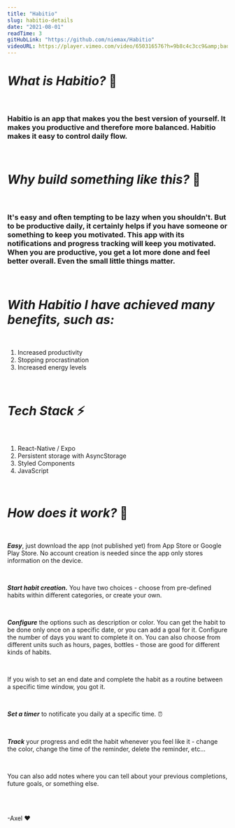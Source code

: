 ```yaml
---
title: "Habitio"
slug: habitio-details
date: "2021-08-01"
readTime: 3
gitHubLink: "https://github.com/niemax/Habitio"
videoURL: https://player.vimeo.com/video/650316576?h=9b8c4c3cc9&amp;badge=0&amp;autopause=0&amp;player_id=0&amp;app_id=58479
---
```


# **_What is Habitio?_** 📱

<br>

### Habitio is an app that makes you the best version of yourself. It makes you productive and therefore more balanced. Habitio makes it easy to control daily flow.

<br>

# **_Why build something like this?_** 👷

<br>

### It's easy and often tempting to be lazy when you shouldn't. But to be productive daily, it certainly helps if you have someone or something to keep you motivated. This app with its notifications and progress tracking will keep you motivated. When you are productive, you get a lot more done and feel better overall. Even the small little things matter.

<br>

# **_With Habitio I have achieved many benefits, such as:_**

<br>

1. Increased productivity
2. Stopping procrastination
3. Increased energy levels

<br>

# **_Tech Stack_** ⚡

<br>

1. React-Native / Expo
2. Persistent storage with AsyncStorage
3. Styled Components
4. JavaScript

<br>

# **_How does it work?_** 🤔

<br>

**_Easy_**, just download the app (not published yet) from App Store or Google Play Store. No
account creation is needed since the app only stores information on the device.

<br>

**_Start habit creation._** You have two choices - choose from pre-defined habits within different
categories, or create your own.

<br>

**_Configure_** the options such as description or color. You can get the habit to be done only once
on a specific date, or you can add a goal for it. Configure the number of days you want to complete
it on. You can also choose from different units such as hours, pages, bottles - those are good for
different kinds of habits.

<br>

If you wish to set an end date and complete the habit as a routine between a specific time window,
you got it.

<br>

**_Set a timer_** to notificate you daily at a specific time. ⏰

<br>

**_Track_** your progress and edit the habit whenever you feel like it - change the color, change
the time of the reminder, delete the reminder, etc...

<br>

You can also add notes where you can tell about your previous completions, future goals, or
something else.

<br>
<br>

-Axel ❤
